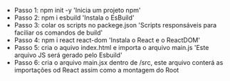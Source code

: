 - Passo 1: npm init -y 'Inicia um projeto npm'
 - Passo 2: npm i esbuild 'Instala o EsBuild'
 - Passo 3: colar os scripts no packege.json 'Scripts responsáveis para faciliar os comandos de build'
 - Passo 4: npm i react react-dom 'Instala o React e o ReactDOM'
 - Passo 5: cria o aquivo index.html e importa o arquivo main.js 'Este arquivo JS será gerado pelo Esbuild'
 - Passo 6: cria o arquivo main.jsx dentro de /src, este arquivo conterá as importações od React assim como a montagem do Root